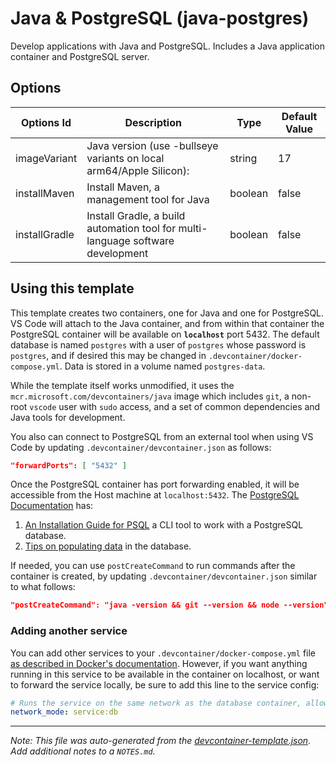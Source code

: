 
# Java & PostgreSQL (java-postgres)

Develop applications with Java and PostgreSQL. Includes a Java application container and PostgreSQL server.

## Options

| Options Id | Description | Type | Default Value |
|-----|-----|-----|-----|
| imageVariant | Java version (use -bullseye variants on local arm64/Apple Silicon): | string | 17 |
| installMaven | Install Maven, a management tool for Java | boolean | false |
| installGradle | Install Gradle, a build automation tool for multi-language software development | boolean | false |

## Using this template

This template creates two containers, one for Java and one for PostgreSQL. VS Code will attach to the Java container, and from within that container the PostgreSQL container will be available on **`localhost`** port 5432. The default database is named `postgres` with a user of `postgres` whose password is `postgres`, and if desired this may be changed in `.devcontainer/docker-compose.yml`. Data is stored in a volume named `postgres-data`.

While the template itself works unmodified, it uses the `mcr.microsoft.com/devcontainers/java` image which includes `git`, a non-root `vscode` user with `sudo` access, and a set of common dependencies and Java tools for development.

You also can connect to PostgreSQL from an external tool when using VS Code by updating `.devcontainer/devcontainer.json` as follows:

```json
"forwardPorts": [ "5432" ]
```

Once the PostgreSQL container has port forwarding enabled, it will be accessible from the Host machine at `localhost:5432`. The [PostgreSQL Documentation](https://www.postgresql.org/docs/14/index.html) has:

1. [An Installation Guide for PSQL](https://www.postgresql.org/docs/14/installation.html) a CLI tool to work with a PostgreSQL database.
2. [Tips on populating data](https://www.postgresql.org/docs/14/populate.html) in the database. 

If needed, you can use `postCreateCommand` to run commands after the container is created, by updating `.devcontainer/devcontainer.json` similar to what follows:

```json
"postCreateCommand": "java -version && git --version && node --version"
```

### Adding another service

You can add other services to your `.devcontainer/docker-compose.yml` file [as described in Docker's documentation](https://docs.docker.com/compose/compose-file/#service-configuration-reference). However, if you want anything running in this service to be available in the container on localhost, or want to forward the service locally, be sure to add this line to the service config:

```yaml
# Runs the service on the same network as the database container, allows "forwardPorts" in devcontainer.json function.
network_mode: service:db
```

---

_Note: This file was auto-generated from the [devcontainer-template.json](https://github.com/devcontainers/templates/blob/main/src/java-postgres/devcontainer-template.json).  Add additional notes to a `NOTES.md`._
